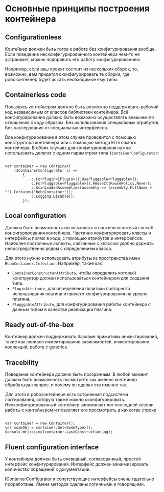 # Основные принципы построения контейнера #

## Configurationless ##
Контейнер должен быть готов к работе без конфигурирования вообще.
Если поведение несконфигурированного контейнера чем-то не устраивает, можно подправить его работу конфигурированием.

Например, если ваш проект состоит из нескольких сборок, то, возможно, вам придется сконфигурировать те сборки, где робоконтейнер будет искать необходимые ему типы.

## Containerless code ##
Пользуясь контейнером должно быть возможно поддерживать рабочий код независимым от классов библиотеки контейнера. Всё конфигурирование должно быть возможно осуществлять внешним по отношению к коду образом. Без использования специальных атрибутов. Без наследования от специальных интерфейсов.

Все конфигурирование в этом случае проводится с помощью конструктора контейнера или с помощью метода `With` самого контейнера. В обоих случаях для конфигурирования нужно использовать делегат с одним параметром типа `IContainerConfigurator`:

<a href='Hidden comment: [Configuration.FirstSample'></a>
```

var container = new Container(
	(IContainerConfigurator c) =>
		{
			c.ForPlugin<IPlugin>().UsePluggable<Pluggable>();
			c.ForPluggable<Pluggable>().ReuseIt(ReusePolicy.Never);
			c.ScanLoadedAssemblies(assembly => (assembly.FullName + "").Contains("RoboContainer"));
			c.Logging.Disable();
		});
```
<a href='Hidden comment: '></a>


## Local configuration ##
Должна быть возможность использовать и противоположный способ конфигурирования контейнера. Частично конфигурировать классы и интерфейсы прямо в коде, с помощью атрибутов и интерфейсов. Наиболее постоянные аспекты, связанные с классом удобно держать непостредственно рядом с определением класса.

Для этого нужно использовать атрибуты из пространства имен `RoboContainer.Infection`. Например, такие как
  * `ContainerConstructorAttribute`, чтобы определить который конструктор должен использоваться контейнером для создания типа.
  * `PluginAttribute`, для определения политики повторного использования плагина и прочего конфигурирования на уровне плагина.
  * `PlugggableAttribute`, для конфигурирования работы контейнера с данным типом в качестве реализации плагина.

## Ready out-of-the-box ##
Контейнер должен поддерживать базовые примитивы инжектирования, такие как ленивое инжектирование зависимостей, инжектирование коллекций, работа с generics.

## Tracebility ##
Поведение контейнера должно быть прозрачным. В любой момент должна быть возможность посмотреть как именно контейнер обрабатывал запрос, и почему он сделал это именно так.

Для этого в робоконтейнере есть встроенная подсистема логгирования, которую также можно сконфигурировать. Несконфигурированный контейнер запоминает лог последней сессии работы с контейнером и позволяет его просмотреть в качестве строки.

<a href='Hidden comment: [Logging.ShowMeTheLog'></a>
```

var container = new Container();
var someObj = container.Get<SomeType>();
Console.WriteLine(container.LastConstructionLog);
```
<a href='Hidden comment: '></a>

## Fluent configuration interface ##
У контейнера должен быть очевидный, согласованный, простой интерфейс конфигурирования. Интерфейс должен минимизировать количество обращений к документации.

IContainerConfigurator и сопутствующие интерфейсы очень тщательно проработаны. Имена методов сделаны логичными и говорящими.